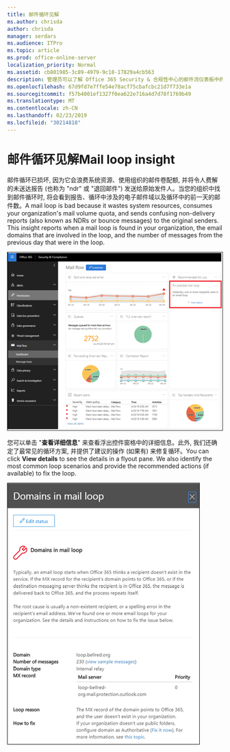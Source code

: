 ```yaml
---
title: 邮件循环见解
ms.author: chrisda
author: chrisda
manager: serdars
ms.audience: ITPro
ms.topic: article
ms.prod: office-online-server
localization_priority: Normal
ms.assetid: cb801985-3c89-4979-9c18-17829a4cb563
description: 管理员可以了解 Office 365 Security & 合规性中心的邮件流仪表板中的邮件循环洞察力。
ms.openlocfilehash: 67d9fd7e7ffe54e78acf75cbafcbc21d7f733e1a
ms.sourcegitcommit: f57b4001ef1327f0ea622e716a4d7d78f1769b49
ms.translationtype: MT
ms.contentlocale: zh-CN
ms.lasthandoff: 02/23/2019
ms.locfileid: "30214818"
---
```

# <a name="mail-loop-insight"></a><span data-ttu-id="3bac8-103">邮件循环见解</span><span class="sxs-lookup"><span data-stu-id="3bac8-103">Mail loop insight</span></span>

<span data-ttu-id="3bac8-p101">邮件循环已损坏, 因为它会浪费系统资源、使用组织的邮件卷配额, 并将令人费解的未送达报告 (也称为 "ndr" 或 "退回邮件") 发送给原始发件人。当您的组织中找到邮件循环时, 将会看到报告、循环中涉及的电子邮件域以及循环中的前一天的邮件数。</span><span class="sxs-lookup"><span data-stu-id="3bac8-p101">A mail loop is bad because it wastes system resources, consumes your organization's mail volume quota, and sends confusing non-delivery reports (also known as NDRs or bounce messages) to the original senders. This insight reports when a mail loop is found in your organization, the email domains that are involved in the loop, and the number of messages from the previous day that were in the loop.</span></span>

![在 Office 365 安全 & 合规中心的邮件流仪表板中的邮件循环洞察力](media/c3f707cb-4c89-4e88-989c-81ce1d1d6b99.png)

<span data-ttu-id="3bac8-p102">您可以单击 "**查看详细信息**" 来查看浮出控件窗格中的详细信息。此外, 我们还确定了最常见的循环方案, 并提供了建议的操作 (如果有) 来修复循环。</span><span class="sxs-lookup"><span data-stu-id="3bac8-p102">You can click **View details** to see the details in a flyout pane. We also identify the most common loop scenarios and provide the recommended actions (if available) to fix the loop.</span></span>

![在邮件流仪表板中单击 "查看详细信息" 中的 "查看详细信息" 后的浮出控件窗格](media/f7e21300-c62f-41ec-853f-4a2775cd8aa7.png)
